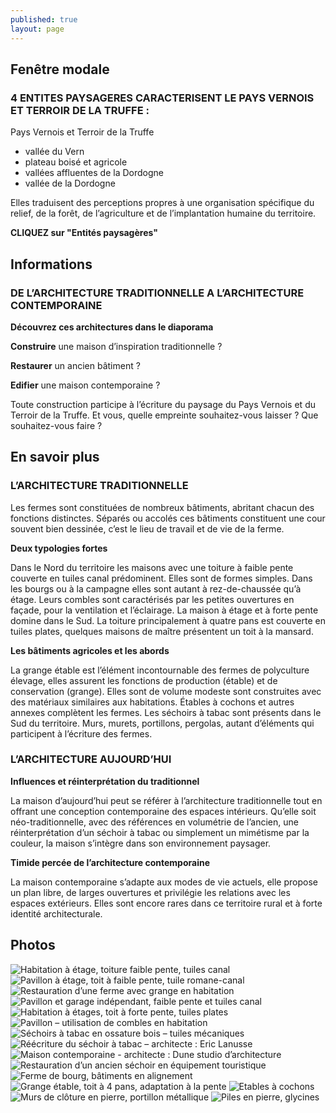 ```yaml
---
published: true
layout: page
---
```


## Fenêtre modale

### 4 ENTITES PAYSAGERES CARACTERISENT LE PAYS VERNOIS ET TERROIR DE LA TRUFFE :

Pays Vernois et Terroir de la Truffe

- vallée du Vern
- plateau boisé et agricole
- vallées affluentes de la Dordogne
- vallée de la Dordogne

Elles traduisent des perceptions propres à une organisation spécifique du relief, de la forêt, de l’agriculture et de l’implantation humaine du territoire.

**CLIQUEZ sur "Entités paysagères"**

## Informations

### DE L’ARCHITECTURE TRADITIONNELLE A L’ARCHITECTURE CONTEMPORAINE

**Découvrez ces architectures dans le diaporama**

**Construire** une maison d’inspiration traditionnelle ? 

**Restaurer** un ancien bâtiment ?

**Edifier** une maison contemporaine ?

Toute construction participe à l’écriture du paysage du Pays Vernois et du Terroir de la Truffe. Et vous, quelle empreinte souhaitez-vous laisser ? Que souhaitez-vous faire ? 

## En savoir plus

### L’ARCHITECTURE TRADITIONNELLE

Les fermes sont constituées de nombreux bâtiments, abritant chacun des fonctions distinctes. Séparés ou accolés ces bâtiments constituent une cour souvent bien dessinée, c’est le lieu de travail et de vie de la ferme.

**Deux typologies fortes**

Dans le Nord du territoire les maisons avec une toiture à faible pente couverte en tuiles canal prédominent. Elles sont de formes simples. Dans les bourgs ou à la campagne elles sont autant à rez-de-chaussée qu’à étage. Leurs combles sont caractérisés par les petites ouvertures en façade, pour la ventilation et l’éclairage.
La maison à étage et à forte pente domine dans le Sud. La toiture principalement à quatre pans est couverte en tuiles plates, quelques maisons de maître présentent un toit à la mansard.

**Les bâtiments agricoles et les abords**

La grange étable est l’élément incontournable des fermes de polyculture élevage, elles assurent les fonctions de production (étable) et de conservation (grange). Elles sont de volume modeste sont construites avec des matériaux similaires aux habitations. Étables à cochons et autres annexes complètent les fermes. Les séchoirs à tabac sont présents dans le Sud du territoire. Murs, murets, portillons, pergolas, autant d’éléments qui participent à l’écriture des fermes.

### L’ARCHITECTURE AUJOURD’HUI

**Influences et réinterprétation du traditionnel**

La maison d’aujourd’hui peut se référer à l’architecture traditionnelle tout en offrant une conception contemporaine des espaces intérieurs. Qu’elle soit néo-traditionnelle, avec des références en volumétrie de l’ancien, une réinterprétation d’un séchoir à tabac ou simplement un mimétisme par la couleur, la maison s’intègre dans son environnement paysager.


**Timide percée de l’architecture contemporaine**

La maison contemporaine s’adapte aux modes de vie actuels, elle propose un plan libre, de larges ouvertures et privilégie les relations avec les espaces extérieurs. Elles sont encore rares dans ce territoire rural et à forte identité architecturale. 


## Photos
![Habitation à étage, toiture faible pente, tuiles canal](/data/images/24/architecture/20_ARCHITECTURE_1.jpg)
![Pavillon à étage, toit à faible pente, tuile romane-canal](/data/images/24/architecture/20_ARCHITECTURE_2.jpg)
![Restauration d’une ferme avec grange en habitation](/data/images/24/architecture/20_ARCHITECTURE_3.jpg)
![Pavillon et garage indépendant, faible pente et tuiles canal ](/data/images/24/architecture/20_ARCHITECTURE_4.jpg)
![Habitation à étages, toit à forte pente, tuiles plates](/data/images/24/architecture/20_ARCHITECTURE_5.jpg)
![Pavillon – utilisation de combles en habitation](/data/images/24/architecture/20_ARCHITECTURE_6.jpg)
![Séchoirs à tabac en ossature bois – tuiles mécaniques](/data/images/24/architecture/20_ARCHITECTURE_7.jpg)
![Réécriture du séchoir à tabac – architecte : Eric Lanusse](/data/images/24/architecture/20_ARCHITECTURE_8.jpg)
![Maison contemporaine - architecte : Dune studio d’architecture](/data/images/24/architecture/20_ARCHITECTURE_9.jpg)
![Restauration d’un ancien séchoir en équipement touristique](/data/images/24/architecture/20_ARCHITECTURE_10.jpg)
![Ferme de bourg, bâtiments en alignement](/data/images/24/architecture/20_ARCHITECTURE_11.jpg)
![Grange étable, toit à 4 pans, adaptation à la pente](/data/images/24/architecture/20_ARCHITECTURE_12.jpg)
![Etables à cochons](/data/images/24/architecture/20_ARCHITECTURE_13.jpg)
![Murs de clôture en pierre, portillon métallique](/data/images/24/architecture/20_ARCHITECTURE_14.jpg)
![Piles en pierre, glycines](/data/images/24/architecture/20_ARCHITECTURE_15.jpg)
